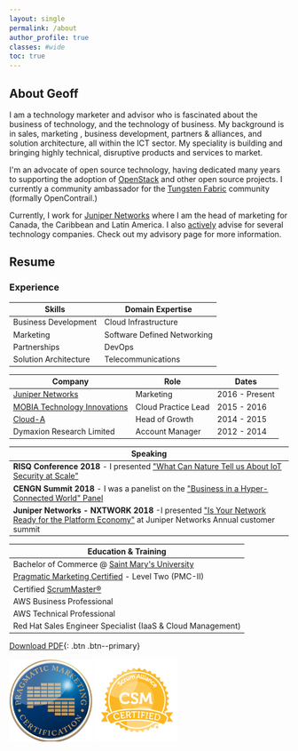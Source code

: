 ```yaml
---
layout: single
permalink: /about
author_profile: true
classes: #wide
toc: true
---
```

## About Geoff

 I am a technology marketer and advisor who is fascinated about the business of
technology, and the technology of business. My background is in sales, marketing
, business development, partners & alliances, and solution
architecture, all within the ICT sector. My speciality is building and bringing
highly technical, disruptive products and services to market.

I'm an advocate of open source technology, having dedicated many years to
supporting the adoption of [OpenStack](https://www.openstack.org/) and other
open source projects. I currently a community ambassador for
the [Tungsten Fabric](https://tungsten.io/) community (formally OpenContrail.)

Currently, I work for [Juniper Networks](https://www.juniper.net) where I am the
head of marketing for Canada, the Caribbean and Latin America. I also [actively](https://geoffsullivan.net/advisory)
advise for several technology companies. Check out my advisory page for more
information.

## Resume

### Experience

| Skills                | Domain Expertise            |
|-----------------------|-----------------------------|
| Business Development  | Cloud Infrastructure        |
| Marketing             | Software Defined Networking |
| Partnerships          | DevOps                      |
| Solution Architecture | Telecommunications          |

| Company                      	| Role                	| Dates          	|
|------------------------------	|---------------------	|----------------	|
| [Juniper Networks](https://www.juniper.net/us/en/)             	| Marketing           	| 2016 - Present 	|   
| [MOBIA Technology Innovations](https://mobia.io/) 	| Cloud Practice Lead 	| 2015 - 2016    	|   
| [Cloud-A](https://www.clouda.ca)                      	| Head of Growth      	| 2014 - 2015    	|
| Dymaxion Research Limited     | Account Manager      	| 2012 - 2014    	|

| Speaking                                                                                                                                                                                                                        |
|---------------------------------------------------------------------------------------------------------------------------------------------------------------------------------------------------------------------------------|
| **RISQ Conference 2018** - I presented ["What Can Nature Tell us About IoT Security at Scale"](https://geoffsullivan.net/networking/iot/security/RISQ/)                                                                         |
| **CENGN Summit 2018** - I was a panelist on the ["Business in a Hyper-Connected World" Panel](https://geoffsullivan.net/networking/telecommunications/business/CENGN-Summit/)                                                   |
| **Juniper Networks - NXTWORK 2018** -I presented ["Is Your Network Ready for the Platform Economy"](https://geoffsullivan.net/cloud/digital%20transformation/business/NXTWORK-2018/) at Juniper Networks Annual customer summit |

| Education & Training                                                                          |
|-----------------------------------------------------------------------------------------------|
| Bachelor of Commerce @ [Saint Mary's University](https://smu.ca/academics/sobey/welcome.html) |
| [Pragmatic Marketing Certified](https://www.pragmaticmarketing.com/) - Level Two (PMC-II)     |
| Certified [ScrumMaster®](https://www.scrumalliance.org/)                                      |
| AWS Business Professional                                                                     |
| AWS Technical Professional                                                                    |
| Red Hat Sales Engineer Specialist (IaaS & Cloud Management)                                   |

[Download PDF](/assets/images/geoff-sullivan-resume-2018.pdf){: .btn .btn--primary}

![pragmatic](/assets/images/prag.png "pragmatic") ![scrum](/assets/images/scrummaster.png "scrum")

